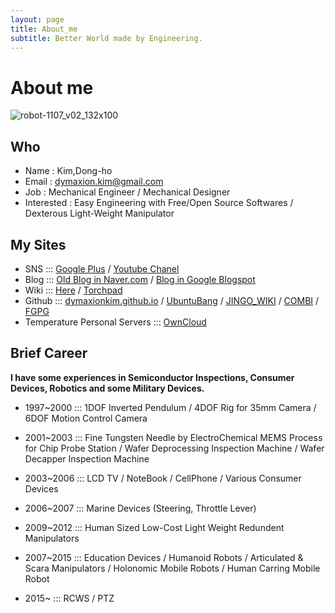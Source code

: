 ```yaml
---
layout: page
title: About_me
subtitle: Better World made by Engineering.
---
```


# About me

![robot-1107_v02_132x100](https://cloud.githubusercontent.com/assets/12775748/11586629/cc78e47e-9ab7-11e5-8ed8-0a12610c0988.png)

## Who
* Name : Kim,Dong-ho
* Email : dymaxion.kim@gmail.com
* Job : Mechanical Engineer / Mechanical Designer
* Interested : Easy Engineering with Free/Open Source Softwares / Dexterous Light-Weight Manipulator

## My Sites
* SNS ::: [Google Plus](https://plus.google.com/u/0/+DymaxionKim) / [Youtube Chanel](https://www.youtube.com/channel/UCFiY-7XHuvE6tNbF35qRcFA)
* Blog ::: [Old Blog in Naver.com](http://blog.naver.com/dymaxion) / [Blog in Google Blogspot](http://dymaxionkim.blogspot.kr/)
* Wiki ::: [Here](http://dymaxionkim.github.io) / [Torchpad](http://dymaxionkim.torchpad.com)
* Github ::: [dymaxionkim.github.io](https://github.com/dymaxionkim/dymaxionkim.github.io) / [UbuntuBang](https://github.com/dymaxionkim/UbuntuBang) / [JINGO_WIKI](https://github.com/dymaxionkim/JINGO_WIKI) / [COMBI](https://github.com/dymaxionkim/COMBI) / [FGPG](https://github.com/dymaxionkim/FGPG)
* Temperature Personal Servers ::: [OwnCloud](http://dymaxionkim.mooo.com/owncloud)

## Brief Career

**I have some experiences in Semiconductor Inspections, Consumer Devices, Robotics and some Military Devices.**

* 1997~2000 ::: 1DOF Inverted Pendulum / 4DOF Rig for 35mm Camera / 6DOF Motion Control Camera

* 2001~2003 ::: Fine Tungsten Needle by ElectroChemical MEMS Process for Chip Probe Station / Wafer Deprocessing Inspection Machine / Wafer Decapper Inspection Machine

* 2003~2006 ::: LCD TV / NoteBook / CellPhone / Various Consumer Devices

* 2006~2007 ::: Marine Devices (Steering, Throttle Lever)

* 2009~2012 ::: Human Sized Low-Cost Light Weight Redundent Manipulators

* 2007~2015 ::: Education Devices / Humanoid Robots / Articulated & Scara  Manipulators / Holonomic Mobile Robots / Human Carring Mobile Robot

* 2015~ ::: RCWS / PTZ

